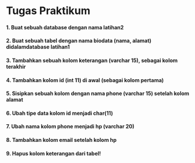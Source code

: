 # Tugas Praktikum
#### 1. Buat sebuah database dengan nama latihan2


#### 2. Buat sebuah tabel dengan nama biodata (nama, alamat) didalamdatabase latihan1


#### 3. Tambahkan sebuah kolom keterangan (varchar 15), sebagai kolom terakhir


#### 4. Tambahkan kolom id (int 11) di awal (sebagai kolom pertama)


#### 5. Sisipkan sebuah kolom dengan nama phone (varchar 15) setelah kolom alamat


#### 6. Ubah tipe data kolom id menjadi char(11)


#### 7. Ubah nama kolom phone menjadi hp (varchar 20)


#### 8. Tambahkan kolom email setelah kolom hp


#### 9. Hapus kolom keterangan dari tabel!
